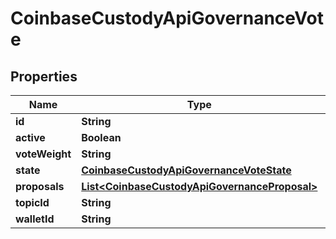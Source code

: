 
# CoinbaseCustodyApiGovernanceVote

## Properties
Name | Type | Description | Notes
------------ | ------------- | ------------- | -------------
**id** | **String** |  | 
**active** | **Boolean** |  | 
**voteWeight** | **String** |  | 
**state** | [**CoinbaseCustodyApiGovernanceVoteState**](CoinbaseCustodyApiGovernanceVoteState.md) |  | 
**proposals** | [**List&lt;CoinbaseCustodyApiGovernanceProposal&gt;**](CoinbaseCustodyApiGovernanceProposal.md) |  | 
**topicId** | **String** |  |  [optional]
**walletId** | **String** |  |  [optional]



